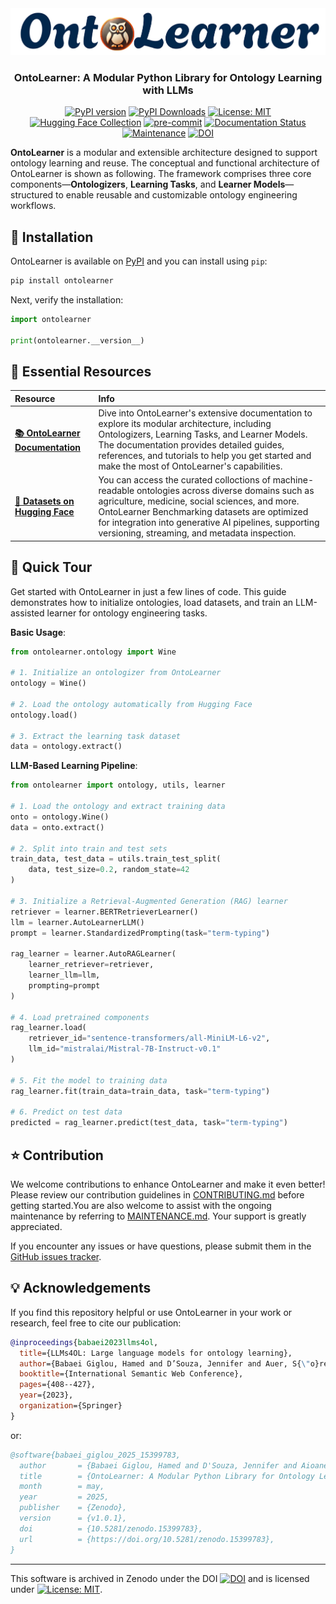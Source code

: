 <div align="center">
  <img src="https://raw.githubusercontent.com/sciknoworg/OntoLearner/main/images/logo.png" alt="OntoLearner Logo"/>
</div>

<h3 align="center">OntoLearner: A Modular Python Library for Ontology Learning with LLMs</h3>

<div align="center">

[![PyPI version](https://badge.fury.io/py/OntoLearner.svg)](https://badge.fury.io/py/OntoLearner)
[![PyPI Downloads](https://static.pepy.tech/badge/ontolearner)](https://pepy.tech/projects/ontolearner)
[![License: MIT](https://img.shields.io/badge/License-MIT-yellow.svg)](https://opensource.org/licenses/MIT)
[![Hugging Face Collection](https://img.shields.io/badge/🤗HuggingFace-Collection-blue)](https://huggingface.co/collections/SciKnowOrg/)
[![pre-commit](https://img.shields.io/badge/pre--commit-enabled-brightgreen?logo=pre-commit)](https://github.com/pre-commit/pre-commit)
[![Documentation Status](https://app.readthedocs.org/projects/ontolearner/badge/)](https://ontolearner.readthedocs.io/)
[![Maintenance](https://img.shields.io/badge/Maintained%3F-yes-green.svg)](MAINTANANCE.md)
[![DOI](https://zenodo.org/badge/913867999.svg)](https://doi.org/10.5281/zenodo.15399773)


</div>

**OntoLearner**  is a modular and extensible architecture designed to support ontology learning and reuse. The conceptual and functional architecture of OntoLearner is shown as following. The framework comprises three core components—**Ontologizers**, **Learning Tasks**, and **Learner Models**—structured to enable reusable and customizable ontology engineering workflows.

## 🧪 Installation

OntoLearner is available on [PyPI](https://pypi.org/project/OntoLearner/) and you can install using `pip`:

```bash
pip install ontolearner
```

Next, verify the installation:
```python
import ontolearner

print(ontolearner.__version__)
```


## 🔗 Essential Resources

| Resource                                                                | Info |
|:------------------------------------------------------------------------|:-----|
| **[📚 OntoLearner Documentation](https://ontolearner.readthedocs.io/)** | Dive into OntoLearner's extensive documentation to explore its modular architecture, including Ontologizers, Learning Tasks, and Learner Models. The documentation provides detailed guides, references, and tutorials to help you get started and make the most of OntoLearner's capabilities.  |
|**[🤗 Datasets on Hugging Face](https://huggingface.co/collections/SciKnowOrg/ontolearner-benchmarking-6823bcd051300c210b7ef68a)**| You can access the curated colloctions of machine-readable ontologies across diverse domains such as agriculture, medicine, social sciences, and more. OntoLearner Benchmarking datasets are optimized for integration into generative AI pipelines, supporting versioning, streaming, and metadata inspection.|


## 🚀 Quick Tour
Get started with OntoLearner in just a few lines of code. This guide demonstrates how to initialize ontologies, load datasets, and train an LLM-assisted learner for ontology engineering tasks.

**Basic Usage**:
```python
from ontolearner.ontology import Wine

# 1. Initialize an ontologizer from OntoLearner
ontology = Wine()

# 2. Load the ontology automatically from Hugging Face
ontology.load()

# 3. Extract the learning task dataset
data = ontology.extract()
```

**LLM-Based Learning Pipeline**:
```python
from ontolearner import ontology, utils, learner

# 1. Load the ontology and extract training data
onto = ontology.Wine()
data = onto.extract()

# 2. Split into train and test sets
train_data, test_data = utils.train_test_split(
    data, test_size=0.2, random_state=42
)

# 3. Initialize a Retrieval-Augmented Generation (RAG) learner
retriever = learner.BERTRetrieverLearner()
llm = learner.AutoLearnerLLM()
prompt = learner.StandardizedPrompting(task="term-typing")

rag_learner = learner.AutoRAGLearner(
    learner_retriever=retriever,
    learner_llm=llm,
    prompting=prompt
)

# 4. Load pretrained components
rag_learner.load(
    retriever_id="sentence-transformers/all-MiniLM-L6-v2",
    llm_id="mistralai/Mistral-7B-Instruct-v0.1"
)

# 5. Fit the model to training data
rag_learner.fit(train_data=train_data, task="term-typing")

# 6. Predict on test data
predicted = rag_learner.predict(test_data, task="term-typing")
```



## ⭐ Contribution

We welcome contributions to enhance OntoLearner and make it even better! Please review our contribution guidelines in [CONTRIBUTING.md](CONTRIBUTING.md) before getting started.You are also welcome to assist with the ongoing maintenance by referring to [MAINTENANCE.md](MAINTENANCE.md). Your support is greatly appreciated.


If you encounter any issues or have questions, please submit them in the [GitHub issues tracker](https://github.com/sciknoworg/OntoLearner/issues).


## 💡 Acknowledgements

If you find this repository helpful or use OntoLearner in your work or research, feel free to cite our publication:

```bibtex
@inproceedings{babaei2023llms4ol,
  title={LLMs4OL: Large language models for ontology learning},
  author={Babaei Giglou, Hamed and D’Souza, Jennifer and Auer, S{\"o}ren},
  booktitle={International Semantic Web Conference},
  pages={408--427},
  year={2023},
  organization={Springer}
}
```
or:
```bibtex
@software{babaei_giglou_2025_15399783,
  author       = {Babaei Giglou, Hamed and D'Souza, Jennifer and Aioanei, Andrei and Mihindukulasooriya, Nandana and Auer, Sören},
  title        = {OntoLearner: A Modular Python Library for Ontology Learning with LLMs},
  month        = may,
  year         = 2025,
  publisher    = {Zenodo},
  version      = {v1.0.1},
  doi          = {10.5281/zenodo.15399783},
  url          = {https://doi.org/10.5281/zenodo.15399783},
}
```

---

This software is archived in Zenodo under the DOI [![DOI](https://zenodo.org/badge/913867999.svg)](https://doi.org/10.5281/zenodo.15399773) and is licensed under [![License: MIT](https://img.shields.io/badge/License-MIT-yellow.svg)](https://opensource.org/licenses/MIT).
